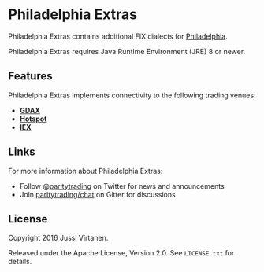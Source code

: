 # Philadelphia Extras

Philadelphia Extras contains additional FIX dialects for [Philadelphia][].

  [Philadelphia]: https://github.com/paritytrading/philadelphia

Philadelphia Extras requires Java Runtime Environment (JRE) 8 or newer.

## Features

Philadelphia Extras implements connectivity to the following trading venues:

- [**GDAX**](libraries/gdax)
- [**Hotspot**](libraries/hotspot)
- [**IEX**](libraries/iex)

## Links

For more information about Philadelphia Extras:

- Follow [@paritytrading](https://twitter.com/paritytrading) on Twitter for
  news and announcements
- Join [paritytrading/chat](https://gitter.im/paritytrading/chat) on Gitter
  for discussions

## License

Copyright 2016 Jussi Virtanen.

Released under the Apache License, Version 2.0. See `LICENSE.txt` for details.
